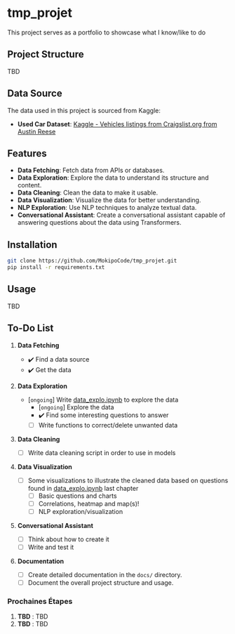 # tmp_projet
This project serves as a portfolio to showcase what I know/like to do

## Project Structure
TBD

## Data Source

The data used in this project is sourced from Kaggle:

- **Used Car Dataset**: [Kaggle - Vehicles listings from Craigslist.org from Austin Reese](https://www.kaggle.com/datasets/austinreese/craigslist-carstrucks-data)

## Features

- **Data Fetching**: Fetch data from APIs or databases.
- **Data Exploration**: Explore the data to understand its structure and content.
- **Data Cleaning**: Clean the data to make it usable.
- **Data Visualization**: Visualize the data for better understanding.
- **NLP Exploration**: Use NLP techniques to analyze textual data.
- **Conversational Assistant**: Create a conversational assistant capable of answering questions about the data using Transformers.

## Installation

```bash
git clone https://github.com/MokipoCode/tmp_projet.git
pip install -r requirements.txt
```

## Usage
TBD
<!-- ```bash
python src/main.py
``` -->

## To-Do List

1. **Data Fetching**
   - ✔️ Find a data source
   - ✔️ Get the data

2. **Data Exploration**
   - [`ongoing`] Write [data_explo.ipynb](notebooks\data_explo.ipynb) to explore the data
      - [`ongoing`] Explore the data
      - ✔️ Find some interesting questions to answer
      - [ ] Write functions to correct/delete unwanted data

3. **Data Cleaning**
   - [ ] Write data cleaning script in order to use in models

4. **Data Visualization**
   - [ ] Some visualizations to illustrate the cleaned data based on questions found in [data_explo.ipynb](notebooks\data_explo.ipynb) last chapter
      - [ ] Basic questions and charts
      - [ ] Correlations, heatmap and map(s)!
      - [ ] NLP exploration/visualization

6. **Conversational Assistant**
   - [ ] Think about how to create it
   - [ ] Write and test it

8. **Documentation**
   - [ ] Create detailed documentation in the `docs/` directory.
   - [ ] Document the overall project structure and usage.

<!-- ## Contributing

Pull requests are welcome. For major changes, please open an issue first to discuss what you would like to change.

## License

[MIT](https://choosealicense.com/licenses/mit/)
``` -->

### Prochaines Étapes

1. **TBD** : TBD
2. **TBD** : TBD


<!-- Note: venv_project\Scripts\activate -->
